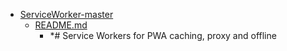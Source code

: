 - <a href = "E:\Node_projects\Node_Way\ArchivTSH_2\ArhivTimur_2\ServiceWorker-master\cat.ServiceWorker-master\dir.ServiceWorker-master.md">ServiceWorker-master</a>
    - <a href = "E:\Node_projects\Node_Way\ArchivTSH_2\ArhivTimur_2\ServiceWorker-master\README.md">README.md</a>
        - *# Service Workers for PWA caching, proxy and offline
